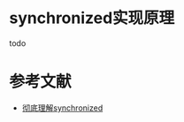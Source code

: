 # synchronized实现原理

todo 






# 参考文献

- [彻底理解synchronized](https://juejin.im/post/5ae6dc04f265da0ba351d3ff)